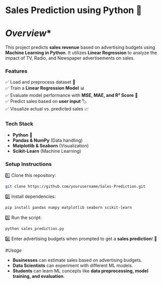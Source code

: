 # **Sales Prediction using Python** 🚀  

# *Overview**  
This project predicts **sales revenue** based on advertising budgets using **Machine Learning in Python**. It utilizes **Linear Regression** to analyze the impact of TV, Radio, and Newspaper advertisements on sales.  

### **Features**  
✅ Load and preprocess dataset 📂  
✅ Train a **Linear Regression Model** 📊  
✅ Evaluate model performance with **MSE, MAE, and R² Score** 🔎  
✅ Predict sales based on **user input** 🏷️  
✅ Visualize actual vs. predicted sales 📈  


### **Tech Stack**  
- **Python** 🐍  
- **Pandas & NumPy** (Data handling)  
- **Matplotlib & Seaborn** (Visualization)  
- **Scikit-Learn** (Machine Learning)  

### **Setup Instructions**  
1️⃣ Clone this repository:  
   ```sh
   git clone https://github.com/yourusername/Sales-Prediction.git
   ```  
2️⃣ Install dependencies:  
   ```sh
   pip install pandas numpy matplotlib seaborn scikit-learn  
   ```  
3️⃣ Run the script:  
   ```sh
   python sales_prediction.py
   ```  
4️⃣ Enter advertising budgets when prompted to get a **sales prediction**! 🎯  

#*Usage*
- **Businesses** can estimate sales based on advertising budgets.  
- **Data Scientists** can experiment with different ML models.  
- **Students** can learn ML concepts like **data preprocessing, model training, and evaluation**.  
